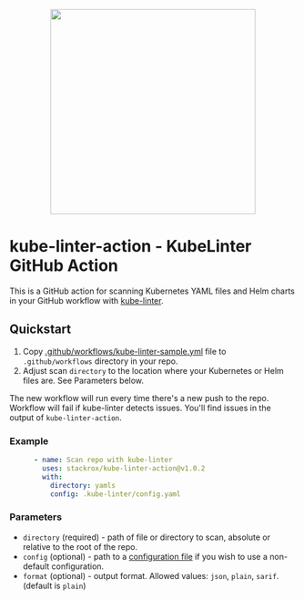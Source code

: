 <p align="center"><img src="https://raw.githubusercontent.com/stackrox/kube-linter/main/images/logo/KubeLinter-horizontal.svg" width="360"></p>

# kube-linter-action - KubeLinter GitHub Action

This is a GitHub action for scanning Kubernetes YAML files and Helm charts in your GitHub workflow with [kube-linter](https://github.com/stackrox/kube-linter).

## Quickstart

1. Copy [.github/workflows/kube-linter-sample.yml](https://github.com/stackrox/kube-linter-action/tree/main/.github/workflows/kube-linter-sample.yml) file to `.github/workflows` directory in your repo.
2. Adjust scan `directory` to the location where your Kubernetes or Helm files are. See Parameters below.

The new workflow will run every time there's a new push to the repo.  
Workflow will fail if kube-linter detects issues. You'll find issues in the output of `kube-linter-action`.

### Example

```yaml
      - name: Scan repo with kube-linter
        uses: stackrox/kube-linter-action@v1.0.2
        with:
          directory: yamls
          config: .kube-linter/config.yaml
```

### Parameters

* `directory` (required) - path of file or directory to scan, absolute or relative to the root of the repo.
* `config` (optional) - path to a [configuration file](https://docs.kubelinter.io/#/configuring-kubelinter) if you wish to use a non-default configuration.
* `format` (optional) - output format. Allowed values: `json`, `plain`, `sarif`. (default is `plain`)
